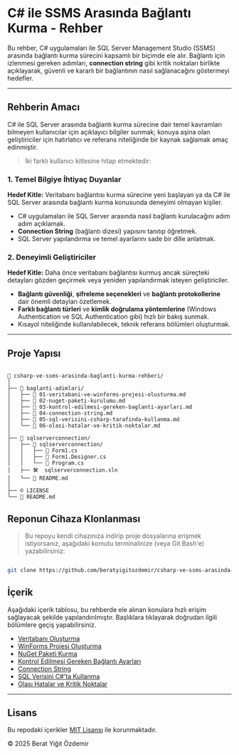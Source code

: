 # C# ile SSMS Arasında Bağlantı Kurma - Rehber

Bu rehber, C# uygulamaları ile SQL Server Management Studio (SSMS) arasında bağlantı kurma sürecini kapsamlı bir biçimde ele alır. Bağlantı için izlenmesi gereken adımları, **connection string** gibi kritik noktaları birlikte açıklayarak, güvenli ve kararlı bir bağlantının nasıl sağlanacağını göstermeyi hedefler.

---
## Rehberin Amacı

C# ile SQL Server arasında bağlantı kurma sürecine dair temel kavramları bilmeyen kullanıcılar için açıklayıcı bilgiler sunmak; konuya aşina olan geliştiriciler için hatırlatıcı ve referans niteliğinde bir kaynak sağlamak amaç edinmiştir.

> İki farklı kullanıcı kitlesine hitap etmektedir:

### 1. Temel Bilgiye İhtiyaç Duyanlar

**Hedef Kitle:** Veritabanı bağlantısı kurma sürecine yeni başlayan ya da C# ile SQL Server arasında bağlantı kurma konusunda deneyimi olmayan kişiler.

- C# uygulamaları ile SQL Server arasında nasıl bağlantı kurulacağını adım adım açıklamak.
- **Connection String** (bağlantı dizesi) yapısını tanıtıp öğretmek.
- SQL Server yapılandırma ve temel ayarlarını sade bir dille anlatmak.

### 2. Deneyimli Geliştiriciler

**Hedef Kitle:** Daha önce veritabanı bağlantısı kurmuş ancak süreçteki detayları gözden geçirmek veya yeniden yapılandırmak isteyen geliştiriciler.

- **Bağlantı güvenliği**, **şifreleme seçenekleri** ve **bağlantı protokollerine** dair önemli detayları özetlemek.
- **Farklı bağlantı türleri** ve **kimlik doğrulama yöntemlerine** (Windows Authentication ve SQL Authentication gibi) hızlı bir bakış sunmak.
- Kısayol niteliğinde kullanılabilecek, teknik referans bölümleri oluşturmak.

---

## Proje Yapısı

```

📁 csharp-ve-ssms-arasinda-baglanti-kurma-rehberi/
│
├── 📁 baglanti-adimlari/
│   ├── 📖 01-veritabani-ve-winforms-projesi-olusturma.md
│   ├── 📖 02-nuget-paketi-kurulumu.md
│   ├── 📖 03-kontrol-edilmesi-gereken-baglanti-ayarlari.md
│   ├── 📖 04-connection-string.md
│   ├── 📖 05-sql-verisini-csharp-tarafinda-kullanma.md
│   └── 📖 06-olasi-hatalar-ve-kritik-noktalar.md
│
├── 📁 sqlserverconnection/
│   ├── 📁 sqlserverconnection/
│   │   ├── 🧩 Form1.cs
│   │   ├── 🧩 Form1.Designer.cs
│   │   └── 🧩 Program.cs
│   ├── 🛠️  sqlserverconnection.sln
│   └── 📝 README.md
│
├── © LICENSE
└── 📝 README.md

```

## Reponun Cihaza Klonlanması

> Bu repoyu kendi cihazınıza indirip proje dosyalarına erişmek istiyorsanız, aşağıdaki komutu terminalinize (veya Git Bash'e) yazabilirsiniz:

```bash

git clone https://github.com/beratyigitozdemir/csharp-ve-ssms-arasinda-baglanti-kurma-rehberi.git

```
 
## İçerik

Aşağıdaki içerik tablosu, bu rehberde ele alınan konulara hızlı erişim sağlayacak şekilde yapılandırılmıştır. Başlıklara tıklayarak doğrudan ilgili bölümlere geçiş yapabilirsiniz. 

- [Veritabanı Oluşturma](baglanti-adimlari/01-veritabani-ve-winforms-projesi-olusturma.md)
- [WinForms Projesi Oluşturma](https://github.com/beratyigitozdemir/csharp-ve-ssms-arasinda-baglanti-kurma-rehberi/blob/main/baglanti-adimlari/01-veritabani-ve-winforms-projesi-olusturma.md#visual-studioda-winforms-projesi-olu%C5%9Fturma)
- [NuGet Paketi Kurma](baglanti-adimlari/02-nuget-paketi-kurulumu.md)
- [Kontrol Edilmesi Gereken Bağlantı Ayarları](baglanti-adimlari/03-kontrol-edilmesi-gereken-baglanti-ayarlari.md)
- [Connection String](baglanti-adimlari/04-connection-string.md)
- [SQL Verisini C#'ta Kullanma](baglanti-adimlari/05-sql-verisini-csharp-tarafinda-kullanma.md)
- [Olası Hatalar ve Kritik Noktalar](baglanti-adimlari/06-olasi-hatalar-ve-kritik-noktalar.md)

---

## Lisans

Bu repodaki içerikler [MIT Lisansı](LICENSE) ile korunmaktadır.

© 2025 Berat Yiğit Özdemir
